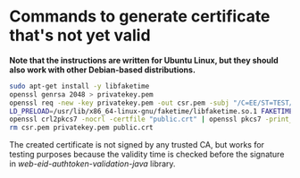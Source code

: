 # Commands to generate certificate that's not yet valid 
**Note that the instructions are written for Ubuntu Linux, but they
should also work with other Debian-based distributions.**

```bash
sudo apt-get install -y libfaketime
openssl genrsa 2048 > privatekey.pem
openssl req -new -key privatekey.pem -out csr.pem -subj "/C=EE/ST=TEST/L=TEST /O=TEST/OU=TEST/CN=TEST/emailAddress=example@example.com"
LD_PRELOAD=/usr/lib/x86_64-linux-gnu/faketime/libfaketime.so.1 FAKETIME="+50y" openssl x509 -req -days 1826 -in csr.pem -signkey privatekey.pem -out public.crt
openssl crl2pkcs7 -nocrl -certfile "public.crt" | openssl pkcs7 -print_certs -text > not-yet-valid-cert.pem
rm csr.pem privatekey.pem public.crt
```

The created certificate is not signed by any trusted CA, but works
for testing purposes because the validity time is checked before
the signature in *web-eid-authtoken-validation-java* library.
